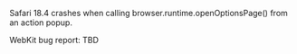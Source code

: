 Safari 18.4 crashes when calling browser.runtime.openOptionsPage() from an action popup.

WebKit bug report:
TBD
